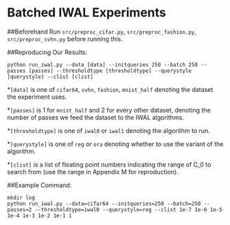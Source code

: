 # Batched IWAL Experiments

##Beforehand
Run `src/preproc_cifar.py`, `src/preproc_fashion.py`, `src/preproc_svhn.py` before running this.

##Reproducing Our Results:
```
python run_iwal.py --data [data] --initqueries 250 --batch 250 --passes [passes] --thresholdtype [thresholdtype] --querystyle [querystyle] --clist [clist]
```
*`[data]` is one of `cifar64`, `svhn`, `fashion`, `mnist_half` denoting the dataset the experiment uses.

*`[passes]` is 1 for `mnist_half` and 2 for every other dataset, denoting the number of passes we feed the dataset to the IWAL algorithms.

*`[thresholdtype]` is one of `iwal0` or `iwal1` denoting the algorithm to run.

*`[querystyle]` is one of `reg` or `ora` denoting whether to use the variant of the algorithm.

*`[clist]` is a list of floating point numbers indicating the range of C_0 to search from (use the range in Appendix M for reproduction).

##Example Command:
```
mkdir log
python run_iwal.py --data=cifar64 --initqueries=250 --batch=250 --passes=2 --thresholdtype=iwal0 --querystyle=reg --clist 1e-7 1e-6 1e-5 1e-4 1e-3 1e-2 1e-1 1
```